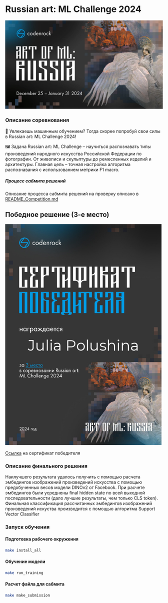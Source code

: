 # Russian art: ML Challenge 2024

<img src="competition_image.webp" width="700" title="Russian art: ML Challenge 2024">


###  Описание соревнования
🚀 Увлекаешь машинным обучением? Тогда скорее попробуй свои силы в Russian art: ML Challenge 2024!

🖼 Задача Russian art: ML Challenge – научиться распознавать типы произведений народного искусства Российской Федерации по фотографии. От живописи и скульптуры до ремесленных изделий и архитектуры. Главная цель – точная настройка алгоритма распознавания с использованием метрики F1 macro.

##### Процесс сабмита решений

Описание процесса сабмита решений на проверку описано в [README_Competition.md](README_Competition.md)


## Победное решение (3-е место)

<img src="certificate.png" width="500" title="Julia_Polushina_Certificate">

[Ссылка](https://codenrock.com/users/52205/certificates/193) на сертификат победителя


###  Описание финального решения

Наилучшего результата удалось получить с помощью расчета эмбедингов изображений произведений искусства с помощью предобученных весов модели DINOv2 от Facebook. 
При расчете эмбедингов были усреднены final hidden state по всей выходной последовательности (дало лучшие результаты, чем только CLS token). 
Финальная классификация рассчитанных эмбедингов изображений произведений искуства производится с помощью алгоритма Support Vector Classifier 

###  Запуск обучения


####  Подготовка рабочего окружения
```bash
make install_all
```

#### Обучение модели

```bash
make run_training
```

#### Расчет файла для сабмита

```bash
make make_submission
```
